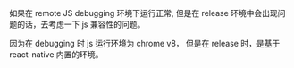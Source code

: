 
如果在 remote JS debugging 环境下运行正常, 但是在 release 环境中会出现问题的话，去考虑一下 js 兼容性的问题。

因为在 debugging 时 js 运行环境为 chrome v8，
但是在 release 时，是基于 react-native 内置的环境。
